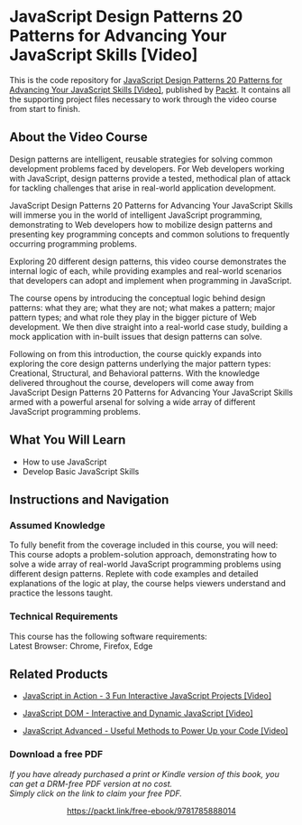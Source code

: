 # JavaScript Design Patterns 20 Patterns for Advancing Your JavaScript Skills [Video]
This is the code repository for [JavaScript Design Patterns 20 Patterns for Advancing Your JavaScript Skills [Video]](https://www.packtpub.com/web-development/javascript-design-patterns-20-patterns-advancing-your-javascript-skills-video?utm_source=github&utm_medium=repository&utm_campaign=9781785888014), published by [Packt](https://www.packtpub.com/?utm_source=github). It contains all the supporting project files necessary to work through the video course from start to finish.
## About the Video Course
Design patterns are intelligent, reusable strategies for solving common development problems faced by developers. For Web developers working with JavaScript, design patterns provide a tested, methodical plan of attack for tackling challenges that arise in real-world application development.

JavaScript Design Patterns 20 Patterns for Advancing Your JavaScript Skills will immerse you in the world of intelligent JavaScript programming, demonstrating to Web developers how to mobilize design patterns and presenting key programming concepts and common solutions to frequently occurring programming problems.

Exploring 20 different design patterns, this video course demonstrates the internal logic of each, while providing examples and real-world scenarios that developers can adopt and implement when programming in JavaScript.

The course opens by introducing the conceptual logic behind design patterns: what they are; what they are not; what makes a pattern; major pattern types; and what role they play in the bigger picture of Web development. We then dive straight into a real-world case study, building a mock application with in-built issues that design patterns can solve.

Following on from this introduction, the course quickly expands into exploring the core design patterns underlying the major pattern types: Creational, Structural, and Behavioral patterns. With the knowledge delivered throughout the course, developers will come away from JavaScript Design Patterns 20 Patterns for Advancing Your JavaScript Skills armed with a powerful arsenal for solving a wide array of different JavaScript programming problems.

<H2>What You Will Learn</H2>
<DIV class=book-info-will-learn-text>
<UL>
<LI>How to use JavaScript 
<LI>Develop Basic JavaScript Skills </LI></UL></DIV>

## Instructions and Navigation
### Assumed Knowledge
To fully benefit from the coverage included in this course, you will need:<br/>
This course adopts a problem-solution approach, demonstrating how to solve a wide array of real-world JavaScript programming problems using different design patterns. Replete with code examples and detailed explanations of the logic at play, the course helps viewers understand and practice the lessons taught.
### Technical Requirements
This course has the following software requirements:<br/>
Latest Browser: Chrome, Firefox, Edge

## Related Products
* [JavaScript in Action - 3 Fun Interactive JavaScript Projects [Video]](https://www.packtpub.com/application-development/javascript-action-3-fun-interactive-javascript-projects-video?utm_source=github&utm_medium=repository&utm_campaign=9781838824273)

* [JavaScript DOM - Interactive and Dynamic JavaScript [Video]](https://www.packtpub.com/application-development/javascript-dom-interactive-and-dynamic-javascript-video?utm_source=github&utm_medium=repository&utm_campaign=9781838559687)

* [JavaScript Advanced - Useful Methods to Power Up your Code [Video]](https://www.packtpub.com/application-development/javascript-advanced-useful-methods-power-your-code-video?utm_source=github&utm_medium=repository&utm_campaign=9781838826987)

### Download a free PDF

 <i>If you have already purchased a print or Kindle version of this book, you can get a DRM-free PDF version at no cost.<br>Simply click on the link to claim your free PDF.</i>
<p align="center"> <a href="https://packt.link/free-ebook/9781785888014">https://packt.link/free-ebook/9781785888014 </a> </p>